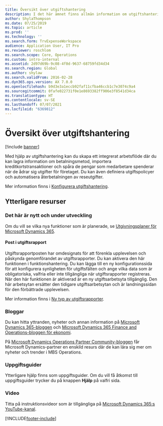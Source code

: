 ```yaml
---
title: Översikt över utgiftshantering
description: I det här ämnet finns allmän information om utgiftshantering och länkar till ytterligare resurser. Med hjälp av utgiftshantering kan du skapa ett integrerat arbetsflöde där du kan lagra information om betalningsmetod, importera kreditkortstransaktioner och spåra de pengar som medarbetare spenderar när de ådrar sig utgifter för företaget.
author: ShylaThompson
ms.date: 07/25/2019
ms.topic: article
ms.prod: ''
ms.technology: ''
ms.search.form: TrvExpenseWorkspace
audience: Application User, IT Pro
ms.reviewer: roschlom
ms.search.scope: Core, Operations
ms.custom: intro-internal
ms.assetid: 2d97d69b-9c08-4f0d-9637-68759fd34d34
ms.search.region: Global
ms.author: shylaw
ms.search.validFrom: 2016-02-28
ms.dyn365.ops.version: AX 7.0.0
ms.openlocfilehash: b9d3e3a1eccb92faf11cfba46ccb1c7e3074c9a4
ms.sourcegitcommit: 0fafe022731f0e1e8693382ff906e3f8541d34ca
ms.translationtype: HT
ms.contentlocale: sv-SE
ms.lasthandoff: 07/07/2021
ms.locfileid: "6369812"
---
```

# <a name="expense-management-overview"></a>Översikt över utgiftshantering

[!include [banner](../includes/banner.md)]

Med hjälp av utgiftshantering kan du skapa ett integrerat arbetsflöde där du kan lagra information om betalningsmetod, importera kreditkortstransaktioner och spåra de pengar som medarbetare spenderar när de ådrar sig utgifter för företaget. Du kan även definiera utgiftspolicyer och automatisera återbetalningen av reseutgifter.

Mer information finns i [Konfigurera utgiftshantering](plan-expense-management.md).

## <a name="additional-resources"></a>Ytterligare resurser

### <a name="whats-new-and-in-development"></a>Det här är nytt och under utveckling

Om du vill se vilka nya funktioner som är planerade, se [Utgivningsplaner för Microsoft Dynamics 365](/dynamics365/release-plans/).

#### <a name="expense-report-entry"></a>Post i utgiftsrapport

Utgiftsrapportposten har omdesignats för att förenkla upplevelsen och påskynda genomförandet av utgiftsrapporter. Du kan aktivera den här funktionen i funktionshantering. Du kan lägga till en ny konfigurationssida för att konfigurera synligheten för utgiftsfälten och ange vilka data som är obligatoriska, valfria eller inte tillgängliga när utgiftsrapporter registreras. När den här funktionen är aktiverad är en ny utgiftsarbetsyta tillgänglig. Den här arbetsytan ersätter den tidigare utgiftsarbetsytan och är landningssidan för den förbättrade upplevelsen.

Mer information finns i [Ny typ av utgiftsrapporter](ExpenseWorkspaceNew.md).

### <a name="blogs"></a>Bloggar

Du kan hitta yttranden, nyheter och annan information på [Microsoft Dynamics 365-bloggen](https://community.dynamics.com/b/msftdynamicsblog?c=Enterprise) och [Microsoft Dynamics 365 Finance and Operations-bloggen för ekonomi](https://community.dynamics.com/365/financeandoperations/b/financials).

På [Microsoft Dynamics Operations Partner Community-bloggen](https://community.dynamics.com/partner/b/operationspartnercommunityblog) får Microsoft Dynamics-partner en enskild resurs där de kan lära sig mer om nyheter och trender i MBS Operations.

### <a name="task-guides"></a>Uppgiftsguider

Ytterligare hjälp finns som uppgiftsguider. Om du vill få åtkomst till uppgiftsguider trycker du på knappen **Hjälp** på valfri sida.

### <a name="videos"></a>Video

Titta på instruktionsvideor som är tillgängliga på [Microsoft Dynamics 365:s YouTube-kanal](https://www.youtube.com/channel/UCJGCg4rB3QSs8y_1FquelBQ).


[!INCLUDE[footer-include](../includes/footer-banner.md)]